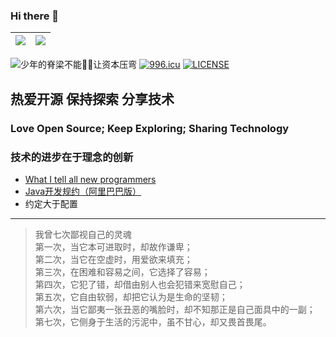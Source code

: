 ### Hi there 👋

| <img align="center" src="https://github-readme-stats.vercel.app/api?username=xiaohaoo&count_private=true&show_icons=true&icon_color=0366d6&text_color=24292e&bg_color=ffffff&hide_title=true&theme=buefy&hide_border=true" /> | <img align="center" src="https://github-readme-stats.vercel.app/api/top-langs/?username=xiaohaoo&theme=buefy&&repo=xiaohaoo.github.io&layout=compact&hide_border=true" /> |
|-------------------------------------------------------------------------------------------------------------------------------------------------------------------------------------------------------------------------------|---------------------------------------------------------------------------------------------------------------------------------------------------------------------------|

![少年的脊梁不能🙅‍♂️让资本压弯](https://img.shields.io/endpoint?color=blue&label=count&url=https%3A%2F%2Fhits.dwyl.com%2Fxiaohaoo%2Fxiaohaoo.json)
[![996.icu](https://img.shields.io/badge/link-996.icu-red.svg)](https://996.icu)
[![LICENSE](https://img.shields.io/badge/license-Anti%20996-blue.svg)](https://github.com/996icu/996.ICU/blob/master/LICENSE)

## 热爱开源 保持探索 分享技术

### Love Open Source; Keep Exploring; Sharing Technology

### 技术的进步在于理念的创新

- [What I tell all new programmers](https://josephg.com/blog/what-i-tell-all-new-programmers/)
- [Java开发规约（阿里巴巴版）](./assets/Java开发手册-嵩山版.pdf)
- 约定大于配置

---
> 我曾七次鄙视自己的灵魂  
> 第一次，当它本可进取时，却故作谦卑；  
> 第二次，当它在空虚时，用爱欲来填充；  
> 第三次，在困难和容易之间，它选择了容易；  
> 第四次，它犯了错，却借由别人也会犯错来宽慰自己；  
> 第五次，它自由软弱，却把它认为是生命的坚韧；  
> 第六次，当它鄙夷一张丑恶的嘴脸时，却不知那正是自己面具中的一副；  
> 第七次，它侧身于生活的污泥中，虽不甘心，却又畏首畏尾。